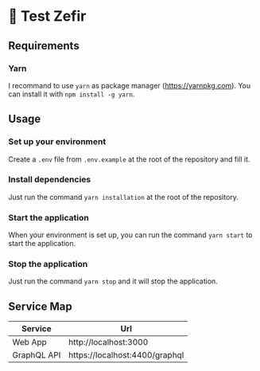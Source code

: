 # :rocket: Test Zefir

## Requirements

### Yarn

I recommand to use `yarn` as package manager (https://yarnpkg.com).
You can install it with `npm install -g yarn`.

## Usage

### Set up your environment

Create a `.env` file from `.env.example` at the root of the repository and fill it.

### Install dependencies

Just run the command `yarn installation` at the root of the repository.

### Start the application

When your environment is set up, you can run the command `yarn start` to start the application.

### Stop the application

Just run the command `yarn stop` and it will stop the application.

## Service Map

| Service     | Url                            |
| ----------- | ------------------------------ |
| Web App     | http://localhost:3000          |
| GraphQL API | https://localhost:4400/graphql |
